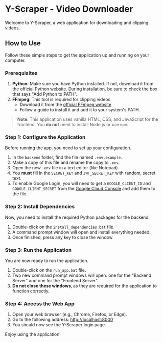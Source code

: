 # Y-Scraper - Video Downloader

Welcome to Y-Scraper, a web application for downloading and clipping videos.

## How to Use

Follow these simple steps to get the application up and running on your computer.

### Prerequisites

1.  **Python**: Make sure you have Python installed. If not, download it from the [official Python website](https://www.python.org/downloads/). During installation, be sure to check the box that says "Add Python to PATH".
2.  **FFmpeg**: This tool is required for clipping videos.
    * Download it from the [official FFmpeg website](https://ffmpeg.org/download.html).
    * Follow a guide to install it and add it to your system's PATH.

> **Note**: This application uses vanilla HTML, CSS, and JavaScript for the frontend. You **do not** need to install Node.js or use `npm`.

### Step 1: Configure the Application

Before running the app, you need to set up your configuration.

1.  In the `backend` folder, find the file named `.env.example`.
2.  Make a copy of this file and rename the copy to `.env`.
3.  Open the new `.env` file in a text editor (like Notepad).
4.  You **must** fill in the `SECRET_KEY` and `JWT_SECRET_KEY` with random, secret text.
5.  To enable Google Login, you will need to get a `GOOGLE_CLIENT_ID` and `GOOGLE_CLIENT_SECRET` from the [Google Cloud Console](https://console.cloud.google.com/) and add them to the file.

### Step 2: Install Dependencies

Now, you need to install the required Python packages for the backend.

1.  Double-click on the `install_dependencies.bat` file.
2.  A command prompt window will open and install everything needed.
3.  Once finished, press any key to close the window.

### Step 3: Run the Application

You are now ready to run the application.

1.  Double-click on the `run_app.bat` file.
2.  Two new command prompt windows will open: one for the "Backend Server" and one for the "Frontend Server".
3.  **Do not close these windows**, as they are required for the application to function correctly.

### Step 4: Access the Web App

1.  Open your web browser (e.g., Chrome, Firefox, or Edge).
2.  Go to the following address: [http://localhost:8000](http://localhost:8000)
3.  You should now see the Y-Scraper login page.

Enjoy using the application!